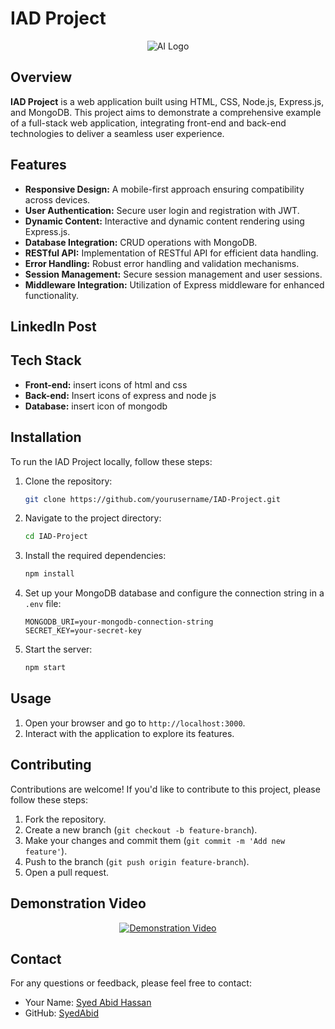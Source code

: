 # IAD Project

<div align="center">
  <img src="https://t4.ftcdn.net/jpg/03/97/02/07/360_F_397020794_LXE0WLqWxcbhIf2UwXfRtLJwjw8aX5Wj.jpg" alt="AI Logo">
</div>

## Overview

**IAD Project** is a web application built using HTML, CSS, Node.js, Express.js, and MongoDB. This project aims to demonstrate a comprehensive example of a full-stack web application, integrating front-end and back-end technologies to deliver a seamless user experience.

## Features

- **Responsive Design:** A mobile-first approach ensuring compatibility across devices.
- **User Authentication:** Secure user login and registration with JWT.
- **Dynamic Content:** Interactive and dynamic content rendering using Express.js.
- **Database Integration:** CRUD operations with MongoDB.
- **RESTful API:** Implementation of RESTful API for efficient data handling.
- **Error Handling:** Robust error handling and validation mechanisms.
- **Session Management:** Secure session management and user sessions.
- **Middleware Integration:** Utilization of Express middleware for enhanced functionality.

## LinkedIn Post

## Tech Stack

- **Front-end:** insert icons of html and css
- **Back-end:** Insert icons of express and node js
- **Database:** insert icon of mongodb

## Installation

To run the IAD Project locally, follow these steps:

1. Clone the repository:
    ```sh
    git clone https://github.com/yourusername/IAD-Project.git
    ```
2. Navigate to the project directory:
    ```sh
    cd IAD-Project
    ```
3. Install the required dependencies:
    ```sh
    npm install
    ```
4. Set up your MongoDB database and configure the connection string in a `.env` file:
    ```
    MONGODB_URI=your-mongodb-connection-string
    SECRET_KEY=your-secret-key
    ```
5. Start the server:
    ```sh
    npm start
    ```

## Usage

1. Open your browser and go to `http://localhost:3000`.
2. Interact with the application to explore its features.

## Contributing

Contributions are welcome! If you'd like to contribute to this project, please follow these steps:

1. Fork the repository.
2. Create a new branch (`git checkout -b feature-branch`).
3. Make your changes and commit them (`git commit -m 'Add new feature'`).
4. Push to the branch (`git push origin feature-branch`).
5. Open a pull request.

## Demonstration Video

<p align="center">
  <a href="">
    <img src="" alt="Demonstration Video">
  </a>
</p>

## Contact

For any questions or feedback, please feel free to contact:

- Your Name: [Syed Abid Hassan](mailto:abidhassanjaffri31@gmail.com)
- GitHub: [SyedAbid](https://github.com/Syed-Abid)
